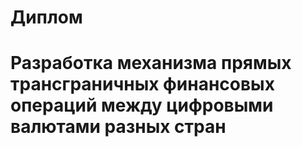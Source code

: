 # Диплом
# Разработка механизма прямых трансграничных финансовых операций между цифровыми валютами разных стран
